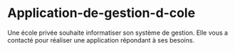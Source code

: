 # Application-de-gestion-d-cole
Une école privée souhaite informatiser son système de gestion. Elle vous a contacté  pour réaliser une application répondant à ses besoins.
